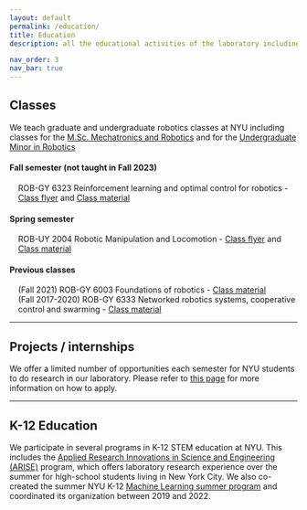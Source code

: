 ```yaml
---
layout: default
permalink: /education/
title: Education
description: all the educational activities of the laboratory including links to educational material we design

nav_order: 3
nav_bar: true
---
```


<h2>Classes</h2>
<p>We teach graduate and undergraduate robotics classes at NYU including classes for the <a href="https://engineering.nyu.edu/academics/programs/mechatronics-and-robotics-ms">M.Sc. Mechatronics and Robotics</a> and for the <a href="http://bulletin.engineering.nyu.edu/preview_program.php?catoid=17&poid=5016&hl=robotics&returnto=search">Undergraduate Minor in Robotics</a></p>

<h4>Fall semester (not taught in Fall 2023)</h4>
<p style="padding-left:15px">ROB-GY 6323 Reinforcement learning and optimal control for robotics - <a href="{{ 'ROB6323flyer.pdf' | prepend: '/assets/pdf/' | prepend: site.baseurl }}">Class flyer</a> and <a href="https://github.com/righetti/optlearningcontrol">Class material</a></p>

<h4>Spring semester</h4> 
<p style="padding-left:15px">ROB-UY 2004 Robotic Manipulation and Locomotion - <a href="{{ 'ROB2004flyer.pdf' | prepend: '/assets/pdf/' | prepend: site.baseurl }}">Class flyer</a> and <a href="https://github.com/righetti/ROB2004">Class material</a></p>


<h4> Previous classes</h4>
 <p style="padding-left:15px">(Fall 2021) ROB-GY 6003 Foundations of robotics - <a href="https://github.com/righetti/ROB6003">Class material</a><br>
 (Fall 2017-2020) ROB-GY 6333 Networked robotics systems, cooperative control and swarming - <a href="https://github.com/righetti/swarmrobotics">Class material</a></p>


---

## Projects / internships
We offer a limited number of opportunities each semester for NYU students to do research in our laboratory. Please refer to [this page](../joining) for more information on how to apply.


---

## K-12 Education

We participate in several programs in K-12 STEM education at NYU. This includes
the [Applied Research Innovations in Science and Engineering (ARISE)](https://engineering.nyu.edu/academics/programs/k12-stem-education/arise) program, which
offers laboratory research experience over the summer for high-school students living in New York City.
We also co-created the summer NYU K-12 [Machine Learning summer program](https://engineering.nyu.edu/academics/programs/k12-stem-education/machine-learning-ml)
and coordinated its organization between 2019 and 2022.